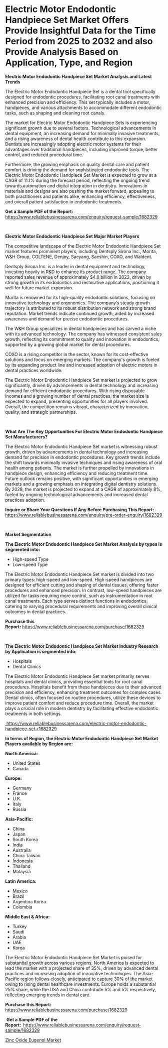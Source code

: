 <p><h1>Electric Motor Endodontic Handpiece Set Market Offers Provide Insightful Data for the Time Period from 2025 to 2032 and also Provide Analysis Based on Application, Type, and Region</h1></p><p><strong>Electric Motor Endodontic Handpiece Set Market Analysis and Latest Trends</strong></p>
<p><p>The Electric Motor Endodontic Handpiece Set is a dental tool specifically designed for endodontic procedures, facilitating root canal treatments with enhanced precision and efficiency. This set typically includes a motor, handpieces, and various attachments to accommodate different endodontic tasks, such as shaping and cleaning root canals. </p><p>The market for Electric Motor Endodontic Handpiece Sets is experiencing significant growth due to several factors. Technological advancements in dental equipment, an increasing demand for minimally invasive treatments, and a rising awareness of dental health contribute to this expansion. Dentists are increasingly adopting electric motor systems for their advantages over traditional handpieces, including improved torque, better control, and reduced procedural time.</p><p>Furthermore, the growing emphasis on quality dental care and patient comfort is driving the demand for sophisticated endodontic tools. The Electric Motor Endodontic Handpiece Set Market is expected to grow at a CAGR of 11.1% during the forecast period, reflecting the ongoing trend towards automation and digital integration in dentistry. Innovations in materials and designs are also pushing the market forward, appealing to both practitioners and patients alike, enhancing efficiency, effectiveness, and overall patient satisfaction in endodontic treatments.</p></p>
<p><strong>Get a Sample PDF of the Report:&nbsp;</strong> <a href="https://www.reliablebusinessarena.com/enquiry/request-sample/1682329?utm_campaign=3021&utm_medium=2&utm_source=Github&utm_content=ia&utm_term=24032025&utm_id=electric-motor-endodontic-handpiece-set">https://www.reliablebusinessarena.com/enquiry/request-sample/1682329</a></p>
<p>&nbsp;</p>
<p><strong>Electric Motor Endodontic Handpiece Set Major Market Players</strong></p>
<p><p>The competitive landscape of the Electric Motor Endodontic Handpiece Set market features prominent players, including Dentsply Sirona Inc., Morita, W&H Group, COLTENE, Denjoy, Saeyang, Saeshin, COXO, and Waldent. </p><p>Dentsply Sirona Inc. is a leader in dental equipment and technology, investing heavily in R&D to enhance its product range. The company reported sales revenue of approximately $4.0 billion in 2022, driven by strong growth in its endodontics and restorative applications, positioning it well for future market expansion.</p><p>Morita is renowned for its high-quality endodontic solutions, focusing on innovative technology and ergonomics. The company’s steady growth trajectory is attributed to its robust distribution network and strong brand reputation. Market trends indicate continued growth, aided by increased awareness and demand for precise endodontic procedures.</p><p>The W&H Group specializes in dental handpieces and has carved a niche with its advanced technology. The company has witnessed consistent sales growth, reflecting its commitment to quality and innovation in endodontics, supported by a growing global market for dental procedures.</p><p>COXO is a rising competitor in the sector, known for its cost-effective solutions and focus on emerging markets. The company's growth is fueled by its expanding product line and increased adoption of electric motors in dental practices worldwide.</p><p>The Electric Motor Endodontic Handpiece Set market is projected to grow significantly, driven by advancements in dental technology and increasing demand for efficient endodontic procedures. With rising disposable incomes and a growing number of dental practices, the market size is expected to expand, presenting opportunities for all players involved. Overall, the competition remains vibrant, characterized by innovation, quality, and strategic partnerships.</p></p>
<p>&nbsp;</p>
<p><strong>What Are The Key Opportunities For Electric Motor Endodontic Handpiece Set Manufacturers?</strong></p>
<p><p>The Electric Motor Endodontic Handpiece Set market is witnessing robust growth, driven by advancements in dental technology and increasing demand for precision in endodontic procedures. Key growth trends include the shift towards minimally invasive techniques and rising awareness of oral health among patients. The market is further propelled by innovations in handpiece design, enhancing efficiency and reducing treatment time. Future outlook remains positive, with significant opportunities in emerging markets and a growing emphasis on integrating digital dentistry solutions. By 2028, the market is projected to expand at a CAGR of approximately 8%, fueled by ongoing technological advancements and increased dental practices adoption.</p></p>
<p><strong>Inquire or Share Your Questions If Any Before Purchasing This Report:</strong> <a href="https://www.reliablebusinessarena.com/enquiry/pre-order-enquiry/1682329?utm_campaign=3021&utm_medium=2&utm_source=Github&utm_content=ia&utm_term=24032025&utm_id=electric-motor-endodontic-handpiece-set">https://www.reliablebusinessarena.com/enquiry/pre-order-enquiry/1682329</a></p>
<p>&nbsp;</p>
<p><strong>Market Segmentation</strong></p>
<p><strong>The Electric Motor Endodontic Handpiece Set Market Analysis by types is segmented into:</strong></p>
<p><ul><li>High-speed Type</li><li>Low-speed Type</li></ul></p>
<p><p>The Electric Motor Endodontic Handpiece Set market is divided into two primary types: high-speed and low-speed. High-speed handpieces are designed for efficient cutting and shaping of dental tissues, offering faster procedures and enhanced precision. In contrast, low-speed handpieces are utilized for tasks requiring more control, such as instrumentation in root canal treatments. Each type serves distinct functions in endodontics, catering to varying procedural requirements and improving overall clinical outcomes in dental practices.</p></p>
<p><strong>Purchase this Report:&nbsp;</strong><a href="https://www.reliablebusinessarena.com/purchase/1682329?utm_campaign=3021&utm_medium=2&utm_source=Github&utm_content=ia&utm_term=24032025&utm_id=electric-motor-endodontic-handpiece-set">https://www.reliablebusinessarena.com/purchase/1682329</a></p>
<p>&nbsp;</p>
<p><strong>The Electric Motor Endodontic Handpiece Set Market Industry Research by Application is segmented into:</strong></p>
<p><ul><li>Hospitals</li><li>Dental Clinics</li></ul></p>
<p><p>The Electric Motor Endodontic Handpiece Set market primarily serves hospitals and dental clinics, providing essential tools for root canal procedures. Hospitals benefit from these handpieces due to their advanced precision and efficiency, enhancing treatment outcomes for complex cases. Dental clinics, often focused on routine procedures, utilize these devices to improve patient comfort and reduce procedure time. Overall, the market plays a crucial role in modern dentistry by facilitating effective endodontic treatments in both settings.</p></p>
<p><a href="https://www.reliablebusinessarena.com/electric-motor-endodontic-handpiece-set-r1682329?utm_campaign=3021&utm_medium=2&utm_source=Github&utm_content=ia&utm_term=24032025&utm_id=electric-motor-endodontic-handpiece-set">&nbsp;https://www.reliablebusinessarena.com/electric-motor-endodontic-handpiece-set-r1682329</a></p>
<p><strong>In terms of Region, the Electric Motor Endodontic Handpiece Set Market Players available by Region are:</strong></p>
<p>
    <p> <strong> North America: </strong>
        <ul>
            <li>United States</li>
            <li>Canada</li>
        </ul>
        </p> 
    <p> <strong> Europe: </strong>
        <ul>
            <li>Germany</li>
            <li>France</li>
            <li>U.K.</li>
            <li>Italy</li>
            <li>Russia</li>
        </ul>
        </p> 
    <p> <strong> Asia-Pacific: </strong>
        <ul>
            <li>China</li>
            <li>Japan</li>
            <li>South Korea</li>
            <li>India</li>
            <li>Australia</li>
            <li>China Taiwan</li>
            <li>Indonesia</li>
            <li>Thailand</li>
            <li>Malaysia</li>
        </ul>
        </p> 
    <p> <strong> Latin America: </strong>
        <ul>
            <li>Mexico</li>
            <li>Brazil</li>
            <li>Argentina Korea</li>
            <li>Colombia</li>
        </ul>
        </p> 
    <p> <strong> Middle East & Africa: </strong>
        <ul>
            <li>Turkey</li>
            <li>Saudi</li>
            <li>Arabia</li>
            <li>UAE</li>
            <li>Korea</li>
        </ul>
    </p>
    </p>
<p><p>The Electric Motor Endodontic Handpiece Set Market is poised for substantial growth across various regions. North America is expected to lead the market with a projected share of 35%, driven by advanced dental practices and increasing adoption of innovative technologies. The Asia-Pacific region follows closely, anticipated to capture 30% of the market owing to rising dental healthcare investments. Europe holds a substantial 25% share, while the USA and China contribute 5% and 5% respectively, reflecting emerging trends in dental care.</p></p>
<p><strong>Purchase this Report: </strong><a href="https://www.reliablebusinessarena.com/purchase/1682329?utm_campaign=3021&utm_medium=2&utm_source=Github&utm_content=ia&utm_term=24032025&utm_id=electric-motor-endodontic-handpiece-set">https://www.reliablebusinessarena.com/purchase/1682329</a></p>
<p>&nbsp;<strong>Get a Sample PDF of the Report:&nbsp;&nbsp;</strong><a href="https://www.reliablebusinessarena.com/enquiry/request-sample/1682329?utm_campaign=3021&utm_medium=2&utm_source=Github&utm_content=ia&utm_term=24032025&utm_id=electric-motor-endodontic-handpiece-set">https://www.reliablebusinessarena.com/enquiry/request-sample/1682329</a></p>
<p><strong></strong></p>
<p><p><a href="https://github.com/elodielamto06/Market-Research-Report-List-1/blob/main/zinc-oxide-eugenol-market.md?utm_campaign=3021&utm_medium=2&utm_source=Github&utm_content=ia&utm_term=24032025&utm_id=electric-motor-endodontic-handpiece-set">Zinc Oxide Eugenol Market</a></p></p>